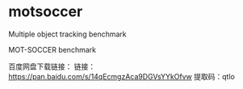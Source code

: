 # motsoccer
Multiple object tracking benchmark

MOT-SOCCER benchmark

百度网盘下载链接：
链接：https://pan.baidu.com/s/14qEcmgzAca9DGVsYYkOfvw 
提取码：qtlo 
